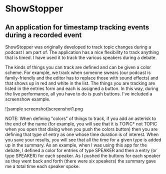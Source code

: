 ﻿# ShowStopper
## An application for timestamp tracking events during a recorded event

ShowStopper was originally developed to track topic changes during a podcast I 
am part of. The application has a nice flexibility to track anything that is
timed. I have used it to track the various speakers during a debate.

The kinds of things you can track are defined and can be given a color scheme.
For example, we track when someone swears (our podcast is family-friendly and the
editor has to replace those with sound effects) and that shows up in red and white
in the list. The things you are tracking are listed in the entries form and each
is assigned a button. In this way, during the live performance, all you have to do
is push buttons. I've included a screenshow example.

![sample screenshot]screenshot1.png

NOTE: When defining "colors" of things to track, if you add an asterisk to the end
of the name (for example, you will see that it is TOPIC* not TOPIC when you open
that dialog when you push the colors button) then you are defining that type of
entry as one whose time duration is of interest. When you save your results, you
will see that all the time for a given type is added up in the summary. As an example,
when I was using this app for the debate, I defined a color for entries of type
SPEAKER and then a entry (or type SPEAKER) for each speaker. As I pushed the buttons
for each speaker as they went back and forth (there were six speakers) the summary
gave me a total time each speaker spoke.